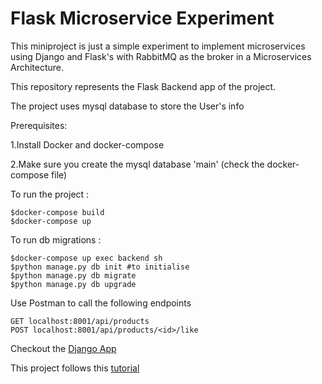 # Flask Microservice Experiment

This miniproject is just a simple experiment to implement microservices using Django and Flask's with RabbitMQ as the broker in a Microservices Architecture.

This repository represents the Flask Backend app of the project.

The project uses mysql database to store the User's info

Prerequisites: 

1.Install Docker and docker-compose

2.Make sure you create the mysql database 'main' (check the docker-compose file)

To run the project :

    $docker-compose build
    $docker-compose up
    
To run db migrations :

    $docker-compose up exec backend sh 
    $python manage.py db init #to initialise 
    $python manage.py db migrate
    $python manage.py db upgrade

Use Postman to call the following endpoints
    
    GET localhost:8001/api/products
    POST localhost:8001/api/products/<id>/like
    

Checkout the [Django App](https://github.com/alza3im/django-microservice-admin)

This project follows this [tutorial](https://www.youtube.com/watch?v=0iB5IPoTDts)
